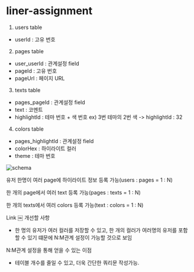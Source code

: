 # liner-assignment

1. users table
 - userId : 고유 번호

2. pages table 
 - user_userId : 관계설정 field
 - pageId : 고유 번호
 - pageUrl : 페이지 URL

3. texts table
 - pages_pageId : 관계설정 field
 - text : 코멘트
 - highlightId : 테마 번호 + 색 번호 ex) 3번 테마의 2번 색 -> highlightId : 32

4. colors table
 - pages_highlightId : 관계설정 field
 - colorHex :  하이라이트 컬러
 - theme : 테마 번호
 
![schema](file:///Users/jangmin-u/Library/Group%20Containers/group.com.apple.notes/Accounts/52EB5B83-4285-4EBF-8110-02DD6296A74C/Media/8D58CCC7-6A6D-4DE9-B59E-AB82C767FAB0/%E1%84%89%E1%85%B3%E1%84%8F%E1%85%B3%E1%84%85%E1%85%B5%E1%86%AB%E1%84%89%E1%85%A3%E1%86%BA%202021-03-08%20%E1%84%8B%E1%85%A9%E1%84%92%E1%85%AE%207.29.28.png)

유저 한명이 여러 page에 하이라이트 정보 등록 가능(users : pages = 1 : N)

한 개의 page에서 여러 text 등록 가능(pages : texts = 1 : N)

한 개의 texts에서 여러 colors 등록 가능(text : colors = 1 : N)

Link
￼
개선할 사항
- 한 명의 유저가 여러 컬러를 저장할 수 있고, 한 개의 컬러가 여러명의 유저를 포함할 수 있기 떄문에 N:M관계 설정이 가능할 것으로 보임

N:M관계 설정을 통해 얻을 수 있는 이점
- 테이블 개수를 줄일 수 있고, 더욱 간단한 쿼리문 작성가능.
